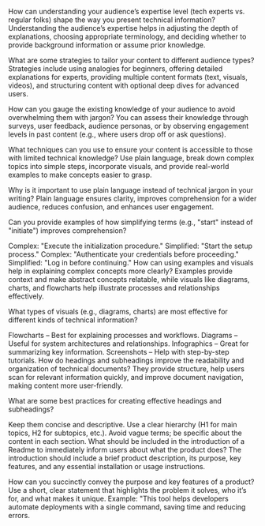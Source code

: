 How can understanding your audience’s expertise level (tech experts vs. regular folks) shape the way you present technical information?
Understanding the audience’s expertise helps in adjusting the depth of explanations, choosing appropriate terminology, and deciding whether to provide background information or assume prior knowledge.

What are some strategies to tailor your content to different audience types?
Strategies include using analogies for beginners, offering detailed explanations for experts, providing multiple content formats (text, visuals, videos), and structuring content with optional deep dives for advanced users.

How can you gauge the existing knowledge of your audience to avoid overwhelming them with jargon?
You can assess their knowledge through surveys, user feedback, audience personas, or by observing engagement levels in past content (e.g., where users drop off or ask questions).

What techniques can you use to ensure your content is accessible to those with limited technical knowledge?
Use plain language, break down complex topics into simple steps, incorporate visuals, and provide real-world examples to make concepts easier to grasp.

Why is it important to use plain language instead of technical jargon in your writing?
Plain language ensures clarity, improves comprehension for a wider audience, reduces confusion, and enhances user engagement.

Can you provide examples of how simplifying terms (e.g., "start" instead of "initiate") improves comprehension?

Complex: "Execute the initialization procedure."
Simplified: "Start the setup process."
Complex: "Authenticate your credentials before proceeding."
Simplified: "Log in before continuing."
How can using examples and visuals help in explaining complex concepts more clearly?
Examples provide context and make abstract concepts relatable, while visuals like diagrams, charts, and flowcharts help illustrate processes and relationships effectively.

What types of visuals (e.g., diagrams, charts) are most effective for different kinds of technical information?

Flowcharts – Best for explaining processes and workflows.
Diagrams – Useful for system architectures and relationships.
Infographics – Great for summarizing key information.
Screenshots – Help with step-by-step tutorials.
How do headings and subheadings improve the readability and organization of technical documents?
They provide structure, help users scan for relevant information quickly, and improve document navigation, making content more user-friendly.

What are some best practices for creating effective headings and subheadings?

Keep them concise and descriptive.
Use a clear hierarchy (H1 for main topics, H2 for subtopics, etc.).
Avoid vague terms; be specific about the content in each section.
What should be included in the introduction of a Readme to immediately inform users about what the product does?
The introduction should include a brief product description, its purpose, key features, and any essential installation or usage instructions.

How can you succinctly convey the purpose and key features of a product?
Use a short, clear statement that highlights the problem it solves, who it’s for, and what makes it unique. Example: "This tool helps developers automate deployments with a single command, saving time and reducing errors.
